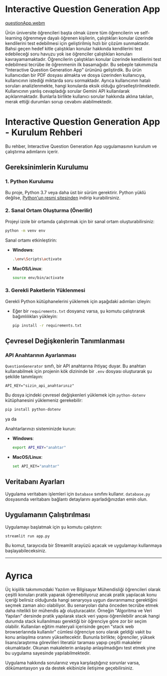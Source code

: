 # Interactive Question Generation App

[questionApp.webm](https://github.com/user-attachments/assets/c187f593-979a-458f-9eb5-ecaaba81ae77)

Ürün üniversite öğrencileri başta olmak üzere tüm öğrencilerin ve self-learning öğrenmeye dayalı öğrenen kişilerin, çalıştıkları konular üzerinde kendilerini test edebilmesi için geliştirilmiş hızlı bir çözüm sunmaktadır. Bahsi geçen hedef kitle çalıştıkları konular hakkında kendilerini test edebileceği soru havuzu yok ise öğrenciler çalıştıkları konuları kavrayamamaktadır. Öğrencilerin çalıştıkları konular üzerinde kendilerini test edebilmesi tecrübe ile öğrenmenin ilk basamağıdır. Bu sebeple takımımızla "Interactive Question Generation App" ürününü geliştirdik. Bu ürün kullanıcıdan bir PDF dosyası almakta ve dosya üzerinden kullanıcıya, kullanıcının istediği miktarda soru sormaktadır. Ayrıca kullanıcının hatalı soruları analizlenmekte, hangi konularda eksik olduğu görselleştirilmektedir. Kullanıcının yanlış cevapladığı sorular Gemini API kullanılarak açıklanmaktadır. Bunlarla birlikte kullanıcı sorular hakkında aklına takılan, merak ettiği durumları sorup cevabını alabilmektedir.
# Interactive Question Generation App - Kurulum Rehberi

Bu rehber, Interactive Question Generation App uygulamasının kurulum ve çalıştırma adımlarını içerir.

## Gereksinimlerin Kurulumu

### 1. Python Kurulumu
Bu proje, Python 3.7 veya daha üst bir sürüm gerektirir. Python yüklü değilse, [Python'un resmi sitesinden](https://www.python.org/downloads/) indirip kurabilirsiniz.

### 2. Sanal Ortam Oluşturma (Önerilir)
Projeyi izole bir ortamda çalıştırmak için bir sanal ortam oluşturabilirsiniz:

```bash
python -m venv env
```

Sanal ortamı etkinleştirin:
- **Windows**:
  ```bash
  .\env\Scripts\activate
  ```
- **MacOS/Linux**:
  ```bash
  source env/bin/activate
  ```

### 3. Gerekli Paketlerin Yüklenmesi
Gerekli Python kütüphanelerini yüklemek için aşağıdaki adımları izleyin:

- Eğer bir `requirements.txt` dosyanız varsa, şu komutu çalıştırarak bağımlılıkları yükleyin:
  ```bash
  pip install -r requirements.txt
  ```

## Çevresel Değişkenlerin Tanımlanması

### API Anahtarının Ayarlanması
`QuestionGenerator` sınıfı, bir API anahtarına ihtiyaç duyar. Bu anahtarı kullanabilmek için projenin kök dizininde bir `.env` dosyası oluşturarak şu şekilde tanımlayın:

```env
API_KEY="sizin_api_anahtarınız"
```

Bu dosya içindeki çevresel değişkenleri yüklemek için `python-dotenv` kütüphanesini yüklemeniz gerekebilir:

```bash
pip install python-dotenv
```
ya da 

Anahtarlarınızı sisteminizde kurun:
- **Windows**:
  ```bash
  export API_KEY="anahtar"
  ```
- **MacOS/Linux**:
  ```bash
  set API_KEY="anahtar"
  ```


## Veritabanı Ayarları

Uygulama veritabanı işlemleri için `Database` sınıfını kullanır. `database.py` dosyasında veritabanı bağlantı detaylarını ayarladığınızdan emin olun. 


## Uygulamanın Çalıştırılması

Uygulamayı başlatmak için şu komutu çalıştırın:

```bash
streamlit run app.py
```

Bu komut, tarayıcıda bir Streamlit arayüzü açacak ve uygulamayı kullanmaya başlayabileceksiniz.

---
# Ayrıca
Üç kişiilik takımımızdaki Yazılım ve Bilgisayar Mühendisliği öğrencileri olarak çeşitli konuları pratik yaparak öğrenebiliyoruz ancak pratik yapılacak konu içeriği belirsiz olduğunda hangi senaryoya uygun davranmamız gerektiğini seçmek zaman alıcı olabiliyor. Bu senaryoları daha önceden tecrübe etmek daha nitelikli bir mühendis ağı oluşturacaktır. Örneğin "Algoritma ve Veri Yapıları" dersinde pratik yapılarak stack veri yapısı öğrenilebilir ancak hangi durumda stack kullanılması gerektiği bir öğrenciye göre zor bir seçim olabilir. Kullanılan eğitim materyali içerisinde geçen "stack web browserlarında kullanılır" cümlesi öğrenciye soru olarak geldiği vakit bu konu anlaşılma oranını yükseltecektir. Bununla birlikte; öğrenciler, yüksek lisans/araştırma görevlileri literatür taraması yapıp çeşitli makaleler okumaktadır. Okunan makalelerin anlaşılıp anlaşılmadığını test etmek yine bu uygulama sayesinde yapılabilmektedir.

Uygulama hakkında sorularınız veya karşılaştığınız sorunlar varsa, dökümantasyon ya da destek ekibinizle iletişime geçebilirsiniz.

```
